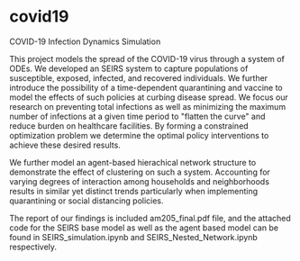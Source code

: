 # covid19
COVID-19 Infection Dynamics Simulation

This project models the spread of the COVID-19 virus through a system of ODEs. We developed an SEIRS system to capture populations of susceptible, exposed, infected, and recovered individuals. We further introduce the possibility of a time-dependent quarantining and vaccine to model the effects of such policies at curbing disease spread. We focus our research on preventing total infections as well as minimizing the maximum number of infections at a given time period to "flatten the curve" and reduce burden on healthcare facilities. By forming a constrained optimization problem we determine the optimal policy interventions to achieve these desired results.

We further model an agent-based hierachical network structure to demonstrate the effect of clustering on such a system. Accounting for varying degrees of interaction among households and neighborhoods results in similar yet distinct trends particularly when implementing quarantining or social distancing policies.

The report of our findings is included am205_final.pdf file, and the attached code for the SEIRS base model as well as the agent based model can be found in SEIRS_simulation.ipynb and SEIRS_Nested_Network.ipynb respectively.
